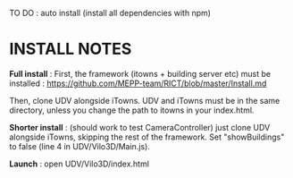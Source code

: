 

TO DO : auto install (install all dependencies with npm)

# INSTALL NOTES

**Full install** : First, the framework (itowns + building server etc) must be installed : https://github.com/MEPP-team/RICT/blob/master/Install.md

Then, clone UDV alongside iTowns. UDV and iTowns must be in the same directory, unless you change the path to itowns in your index.html.

**Shorter install** : (should work to test CameraController) just clone UDV alongside iTowns, skipping the rest of the framework. Set "showBuildings" to false (line 4 in UDV/Vilo3D/Main.js).

**Launch** : open UDV/Vilo3D/index.html
